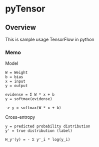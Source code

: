 # pyTensor

## Overview
This is sample usage TensorFlow in python

### Memo
Model
```
W = Weight
b = bias
x = input
y = output

evidense = Σ W * x + b
y = softmax(evidense)

-> y = softmax(W * x + b)
```

Cross-entropy
```
y = predicted probability distribution
y' = true distribution (label)

H_y'(y) = - Σ y'_i * log(y_i)
```
